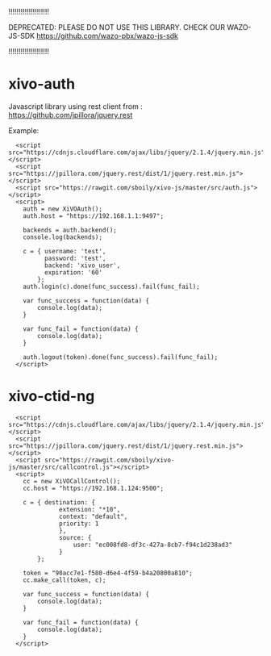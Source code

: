 !!!!!!!!!!!!!!!!!!!!

DEPRECATED: PLEASE DO NOT USE THIS LIBRARY. CHECK OUR WAZO-JS-SDK https://github.com/wazo-pbx/wazo-js-sdk

!!!!!!!!!!!!!!!!!!!!


xivo-auth
=========

Javascript library using rest client from : https://github.com/jpillora/jquery.rest

Example:

```
  <script src="https://cdnjs.cloudflare.com/ajax/libs/jquery/2.1.4/jquery.min.js"></script>
  <script src="https://jpillora.com/jquery.rest/dist/1/jquery.rest.min.js"></script>
  <script src="https://rawgit.com/sboily/xivo-js/master/src/auth.js"></script>
  <script>
    auth = new XiVOAuth();
    auth.host = "https://192.168.1.1:9497";

    backends = auth.backend();
    console.log(backends);

    c = { username: 'test',
          password: 'test',
          backend: 'xivo_user',
          expiration: '60'
        };
    auth.login(c).done(func_success).fail(func_fail);

    var func_success = function(data) {
        console.log(data);
    }

    var func_fail = function(data) {
        console.log(data);
    }

    auth.logout(token).done(func_success).fail(func_fail);
  </script>
```

xivo-ctid-ng
============

```
  <script src="https://cdnjs.cloudflare.com/ajax/libs/jquery/2.1.4/jquery.min.js"></script>
  <script src="https://jpillora.com/jquery.rest/dist/1/jquery.rest.min.js"></script>
  <script src="https://rawgit.com/sboily/xivo-js/master/src/callcontrol.js"></script>
  <script>
    cc = new XiVOCallControl();
    cc.host = "https://192.168.1.124:9500";

    c = { destination: {
              extension: "*10",
              context: "default",
              priority: 1
              },
              source: {
                  user: "ec008fd8-df3c-427a-8cb7-f94c1d238ad3"
              }
        };

    token = "90acc7e1-f580-d6e4-4f59-b4a20800a810";
    cc.make_call(token, c);

    var func_success = function(data) {
        console.log(data);
    }

    var func_fail = function(data) {
        console.log(data);
    }
  </script>
```
